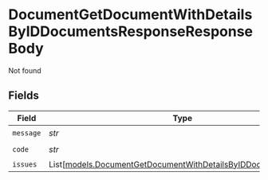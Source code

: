 # DocumentGetDocumentWithDetailsByIDDocumentsResponseResponseBody

Not found


## Fields

| Field                                                                                                                            | Type                                                                                                                             | Required                                                                                                                         | Description                                                                                                                      |
| -------------------------------------------------------------------------------------------------------------------------------- | -------------------------------------------------------------------------------------------------------------------------------- | -------------------------------------------------------------------------------------------------------------------------------- | -------------------------------------------------------------------------------------------------------------------------------- |
| `message`                                                                                                                        | *str*                                                                                                                            | :heavy_check_mark:                                                                                                               | N/A                                                                                                                              |
| `code`                                                                                                                           | *str*                                                                                                                            | :heavy_check_mark:                                                                                                               | N/A                                                                                                                              |
| `issues`                                                                                                                         | List[[models.DocumentGetDocumentWithDetailsByIDDocumentsIssues](../models/documentgetdocumentwithdetailsbyiddocumentsissues.md)] | :heavy_minus_sign:                                                                                                               | N/A                                                                                                                              |